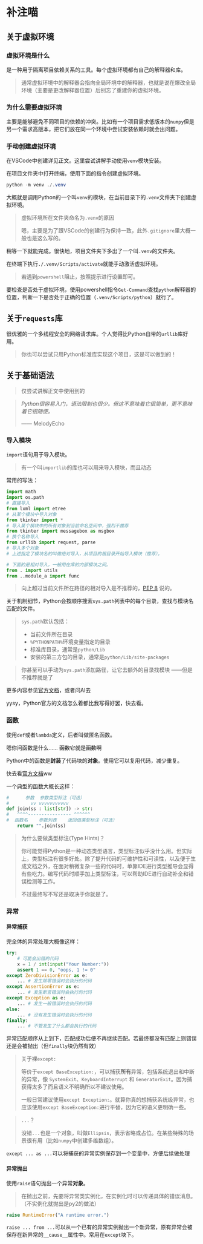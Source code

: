 # 补注喵

## 关于虚拟环境

### 虚拟环境是什么

是一种用于隔离项目依赖关系的工具。每个虚拟环境都有自己的解释器和库。

> 通常虚拟环境中的解释器会指向全局环境中的解释器，也就是说在爆改全局环境（主要是更改解释器位置）后别忘了重建你的虚拟环境。

### 为什么需要虚拟环境

主要是能够避免不同项目的依赖的冲突。比如有一个项目需求低版本的`numpy`但是另一个需求高版本，把它们放在同一个环境中尝试安装依赖时就会出问题。

### 手动创建虚拟环境

在VSCode中创建详见正文。这里尝试讲解手动使用`venv`模块安装。

在项目文件夹中打开终端，使用下面的指令创建虚拟环境。

```powershell
python -m venv ./.venv
```

大概就是调用Python的一个叫`venv`的模块，在当前目录下的`.venv`文件夹下创建虚拟环境。

> 虚拟环境所在文件夹命名为`.venv`的原因
>
> 嗯，主要是为了跟VSCode的创建行为保持一致，此外`.gitignore`里大概一般也是这么写的。

稍等一下就能完成。很快地，项目文件夹下多出了一个叫`.venv`的文件夹。

在终端下执行`./.venv/Scripts/activate`就能手动激活虚拟环境。

> 若遇到`powershell`阻止，按照提示进行设置即可。

要检查是否处于虚拟环境，使用powershell指令`Get-Command`查找`python`解释器的位置，判断一下是否处于正确的位置（`.venv/Scripts/python`）就行了。

## 关于`requests`库

很优雅的一个多线程安全的网络请求库。个人觉得比Python自带的`urllib`库好用。

> 你也可以尝试只用Python标准库实现这个项目，这是可以做到的！

## 关于基础语法

> 仅尝试讲解正文中使用到的

> *Python很容易入门，语法限制也很少。但这不意味着它很简单，更不意味着它很随便。*
>
> —— MelodyEcho

### 导入模块

`import`语句用于导入模块。

> 有一个叫`importlib`的库也可以用来导入模块，而且动态

常用的写法：

```python
import math 
import os.path
# 直接导入
from lxml import etree  
# 从某个模块中导入对象
from tkinter import *   
# 导入某个模块中的所有对象到当前命名空间中，强烈不推荐
from tkinter import messagebox as msgbox    
# 换个名称导入
from urllib import request, parse   
# 导入多个对象
# 上述指定了模块名的叫做绝对导入，从项目的根目录开始导入模块（推荐）。

# 下面的是相对导入，一般用在库的内部模块之间。
from . import utils 
from ..module_a import func
```
> 向上超过当前文件所在路径的相对导入是不推荐的，[PEP 8](https://peps.python.org/pep-0008/#imports) 说的。

关于机制细节，Python会按顺序搜索`sys.path`列表中的每个目录，查找与模块名匹配的文件。

> `sys.path`默认包括：
> - 当前文件所在目录
> - `%PYTHONPATH%`环境变量指定的目录
> - 标准库目录，通常是`python/Lib`
> - 安装的第三方包的目录，通常是`python/Lib/site-packages`

> 你甚至可以手动为`sys.path`添加路径，让它去额外的目录找模块
> ——但是不推荐就是了

更多内容参见[官方文档](https://docs.python.org/zh-cn/3/reference/simple_stmts.html#import)，或者问AI去

yysy，Python官方的文档怎么着都比我写得好罢，快去看。

### 函数

使用`def`或者`lambda`定义，后者叫做匿名函数。

嗯你问函数是什么…… ~~函数它就是函数啊~~

Python中的函数是**封装**了代码块的**对象**。使用它可以复用代码，减少重复。

快去看[官方文档](https://docs.python.org/zh-cn/3/reference/compound_stmts.html#function)ww

一个典型的函数大概长这样：
```python
#      参数  参数类型标注（可选）
#        vv vvvvvvvvvvv
def join(ss : list[str]) -> str:
#   ^^^^---------------- ^^^^^^
#  函数名    参数列表    返回值类型标注（可选）
    return "".join(ss)
```

> 为什么要做类型标注(Type Hints)？
>
> 你可能觉得Python是一种动态类型语言，类型标注似乎没什么用。但实际上，类型标注有很多好处。除了提升代码的可维护性和可读性，以及便于生成文档之外，在面对稍微复杂一些的代码时，单靠IDE进行类型推导会显得有些吃力。编写代码时顺手加上类型标注，可以帮助IDE进行自动补全和错误检测等工作。
>
> 不过最终写不写还是取决于你就是了。

### 异常

#### 异常捕获

完全体的异常处理大概像这样：

```python
try:
    # 可能会出错的代码
    x = 1 / int(input("Your Number:"))
    assert 1 == 0, "oops, 1 != 0"
except ZeroDivisionError as e:
    ... # 发生除零错误时会执行的代码
except AssertionError as e:
    ... # 发生断言错误时会执行的代码
except Exception as e:
    ... # 发生一般错误时会执行的代码
else:
    ... # 没有发生错误时会执行的代码
finally:
    ... # 不管发生了什么都会执行的代码
```

异常匹配顺序从上到下，匹配成功后便不再继续匹配。若最终都没有匹配上则错误还是会被抛出（但`finally`块仍然有效）

> 关于裸`except:`
>
> 等价于`except BaseException:`，可以捕获**所有**异常，包括系统退出和中断的异常，像 `SystemExit`、`KeyboardInterrupt` 和 `GeneratorExit`。因为捕获得太多了而且语义不明确所以不建议使用。
>
> 一般日常建议使用`except Exception:`。就算你真的想捕获系统级异常，也应该使用`except BaseException:`进行平替，因为它的语义更明确一些。

> `...`？
>
> 没错`...`也是一个对象，叫做`Ellipsis`，表示省略或占位。在某些特殊的场景很有用（比如`numpy`中创建多维数组）。

`except ... as ...`可以将捕获的异常实例保存到一个变量中，方便后续做处理

#### 异常抛出

使用`raise`语句抛出一个异常**对象**。

> 在抛出之前，先要将异常类实例化，在实例化时可以传递具体的错误消息。（不实例化就抛出是py2的做法）

```python
raise RuntimeError("A runtime error.")
```

`raise ... from ...`可以从一个已有的异常实例抛出一个新异常，原有异常会被保存在新异常的`__cause__`属性中。常用在`except`块下。


